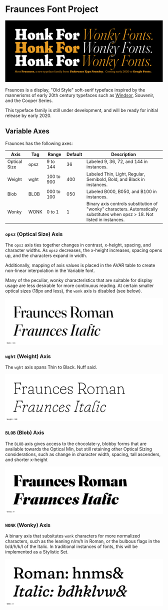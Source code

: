 # Fraunces Font Project

![alt text](documentation/img/HonkForWonkyFonts_revised.jpg "Honk For Wonky Fonts")

Fraunces is a display, "Old Style" soft-serif typeface inspired by the mannerisms of early 20th century typefaces such as [Windsor](http://fontreviewjournal.com/windsor/), Souvenir, and the Cooper Series.

This typeface family is still under development, and will be ready for initial release by early 2020.

## Variable Axes

Fraunces has the following axes:

Axis | Tag | Range | Default | Description
--- | --- | --- | --- | ---
Optical Size | opsz | 9 to 144 | 36 | Labeled 9, 36, 72, and 144 in instances.
Weight | wght | 100 to 900 | 400 | Labeled Thin, Light, Regular, Semibold, Bold, and Black in instances.
Blob | BLOB | 000 to 100 | 050 | Labeled B000, B050, and B100 in instances.
Wonky | WONK | 0 to 1 | 1 | Binary axis controls substitution of "wonky" characters. Automatically substitutes when opsz > 18. Not listed in instances.

### `opsz` (Optical Size) Axis

The `opsz` axis ties together changes in contrast, x-height, spacing, and character widths. As `opsz` decreases, the x-height increases, spacing opens up, and the characters expand in width.

Additionally, mapping of axis values is placed in the AVAR table to create non-linear interpolation in the Variable font.

Many of the peculiar, wonky characteristics that are suitable for display usage are less desirable for more continuous reading. At certain smaller optical sizes (18px and less), the `wonk` axis is disabled (see below). 

![alt text](documentation/explanations/opsz_axis.gif "Changes in Optical Size")

### `wght` (Weight) Axis

The `wght` axis spans Thin to Black. Nuff said.

![alt text](documentation/explanations/weight_axis.gif "Changes in Weight")

### `BLOB` (Blob) Axis

The `BLOB` axis gives access to the chocolate-y, blobby forms that are available towards the Optical Min, but still retaining other Optical Sizing considerations, such as change in character width, spacing, tall ascenders, and shorter x-height

![alt text](documentation/explanations/goof_axis.gif "Changes in Blob")


### `WONK` (Wonky) Axis

A binary axis that subsitutes `wonk` characters for more normalized characters, such as the leaning n/m/h in Roman, or the bulbous flags in the b/d/h/k/l of the Italic. In traditional instances of fonts, this will be implemented as a Stylistic Set.

![alt text](documentation/explanations/wonk_axis.gif "Changes in Wonk")
